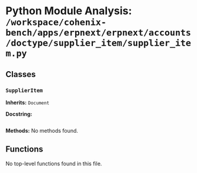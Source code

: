 # Python Module Analysis: `/workspace/cohenix-bench/apps/erpnext/erpnext/accounts/doctype/supplier_item/supplier_item.py`

## Classes

### `SupplierItem`
**Inherits:** `Document`


**Docstring:**
```

```

**Methods:**
No methods found.




## Functions

No top-level functions found in this file.
